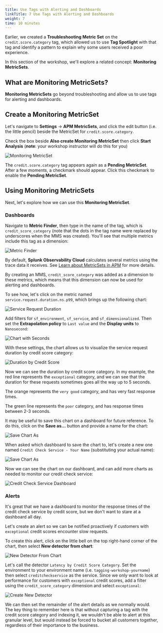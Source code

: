 ```yaml
---
title: Use Tags with Alerting and Dashboards
linkTitle: 7 Use Tags with Alerting and Dashboards
weight: 7
time: 10 minutes
---
```


Earlier, we created a **Troubleshooting Metric Set** on the `credit.score.category` tag, which allowed us to use **Tag Spotlight** with that tag and identify a pattern to explain why some users received a poor experience.

In this section of the workshop, we'll explore a related concept:  **Monitoring MetricSets**.

## What are Monitoring MetricSets?

**Monitoring MetricSets** go beyond troubleshooting and allow us to use tags for alerting and dashboards.

## Create a Monitoring MetricSet

Let's navigate to **Settings** -> **APM MetricSets**, and click the edit button (i.e. the little pencil) beside the MetricSet for `credit.score.category`.

Check the box beside **Also create Monitoring MetricSet** then click **Start Analysis** (**note**: your workshop instructor will do this for you)

![Monitoring MetricSet](../images/monitoring_metricset.png)

The `credit.score.category` tag appears again as a **Pending MetricSet**. After a few moments, a checkmark should appear.  Click this checkmark to enable the **Pending MetricSet**.

## Using Monitoring MetricSets

Next, let's explore how we can use this **Monitoring MetricSet**.

### Dashboards

Navigate to **Metric Finder**, then type in the name of the tag, which is `credit_score_category` (note that the dots in the tag name were replaced by underscores when the MMS was created).  You'll see that multiple metrics include this tag as a dimension:

![Metric Finder](../images/metric_finder.png)

By default, **Splunk Observability Cloud** calculates several metrics using the trace data it receives.  See [Learn about MetricSets in APM](https://docs.splunk.com/observability/en/apm/span-tags/metricsets.html) for more details.

By creating an MMS, `credit_score_category` was added as a dimension to these metrics, which means that this dimension can now be used for alerting and dashboards.

To see how, let's click on the metric named `service.request.duration.ns.p99`, which brings up the following chart:

![Service Request Duration](../images/service_request_duration_chart.png)

Add filters for `sf_environment`, `sf_service`, and `sf_dimensionalized`.  Then set the **Extrapolation policy** to `Last value` and the **Display units** to `Nanosecond`:

![Chart with Seconds](../images/chart_settings.png)

With these settings, the chart allows us to visualize the service request duration by credit score category:

![Duration by Credit Score](../images/duration_by_credit_score.png)

Now we can see the duration by credit score category. In my example, the red line represents the `exceptional` category, and we can see that the duration for these requests sometimes goes all the way up to 5 seconds.

The orange represents the `very good` category, and has very fast response times.

The green line represents the `poor` category, and has response times between 2-3 seconds.

It may be useful to save this chart on a dashboard for future reference. To do this, click on the **Save as...** button and provide a name for the chart:

![Save Chart As](../images/save_chart_as.png)

When asked which dashboard to save the chart to, let's create a new one named `Credit Check Service - Your Name` (substituting your actual name):

![Save Chart As](../images/create_dashboard.png)

Now we can see the chart on our dashboard, and can add more charts as needed to monitor our credit check service:

![Credit Check Service Dashboard](../images/credit_check_service_dashboard.png)

### Alerts

It's great that we have a dashboard to monitor the response times of the credit check service by credit score, but we don't want to stare at a dashboard all day.

Let's create an alert so we can be notified proactively if customers with `exceptional` credit scores encounter slow requests.

To create this alert, click on the little bell on the top right-hand corner of the chart, then select **New detector from chart**:

![New Detector From Chart](../images/new_detector_from_chart.png)

Let's call the detector `Latency by Credit Score Category`.  Set the environment to your environment name (i.e. `tagging-workshop-yourname`) then select `creditcheckservice` as the service. Since we only want to look at performance for customers with `exceptional` credit scores, add a filter using the `credit_score_category` dimension and select `exceptional`:

![Create New Detector](../images/create_new_detector.png)

We can then set the remainder of the alert details as we normally would. The key thing to remember here is that without capturing a tag with the credit score category and indexing it, we wouldn't be able to alert at this granular level, but would instead be forced to bucket all customers together, regardless of their importance to the business.
